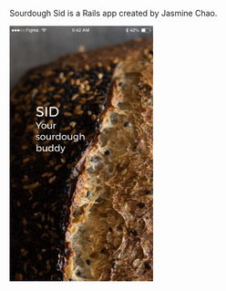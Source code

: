 Sourdough Sid is a Rails app created by Jasmine Chao.

<div class="text-center">
  <img src="https://github.com/jasminechao/sid/blob/master/app/assets/images/readme.png" alt="Sourdough Sid" width="50%">
</div>
